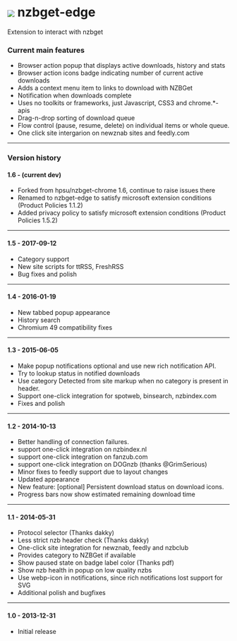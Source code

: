 <img src="img/icon48.png" align="absmiddle"> nzbget-edge
=============

Extension to interact with nzbget

### Current main features
* Browser action popup that displays active downloads, history and stats
* Browser action icons badge indicating number of current active downloads
* Adds a context menu item to links to download with NZBGet
* Notification when downloads complete
* Uses no toolkits or frameworks, just Javascript, CSS3 and chrome.*-apis
* Drag-n-drop sorting of download queue
* Flow control (pause, resume, delete) on individual items or whole queue.
* One click site intergarion on newznab sites and feedly.com
---

### Version history
#### 1.6 - (current dev)
* Forked from hpsu/nzbget-chrome 1.6, continue to raise issues there
* Renamed to nzbget-edge to satisfy microsoft extension conditions (Product Policies 1.1.2)
* Added privacy policy to satisfy microsoft extension conditions (Product Policies 1.5.2)
---

#### 1.5 - 2017-09-12
* Category support
* New site scripts for  ttRSS, FreshRSS
* Bug fixes and polish
---

#### 1.4 - 2016-01-19
* New tabbed popup appearance
* History search
* Chromium 49 compatibility fixes

---


#### 1.3 - 2015-06-05
* Make popup notifications optional and use new rich notification API.
* Try to lookup status in notified downloads
* Use category Detected from site markup when no category is present in header.
* Support one-click integration for spotweb, binsearch, nzbindex.com
* Fixes and polish

---

#### 1.2 - 2014-10-13
* Better handling of connection failures.
* support one-click integration on nzbindex.nl
* support one-click integration on fanzub.com
* support one-click integration on DOGnzb (thanks @GrimSerious)
* Minor fixes to feedly support due to layout changes
* Updated appearance
* New feature: [optional] Persistent download status on download icons.
* Progress bars now show estimated remaining download time

---

#### 1.1 - 2014-05-31
* Protocol selector (Thanks dakky)
* Less strict nzb header check (Thanks dakky)
* One-click site integration for newznab, feedly and nzbclub
* Provides category to NZBGet if available
* Show paused state on badge label color (Thanks pdf)
* Show nzb health in popup on low quality nzbs
* Use webp-icon in notifications, since rich notifications lost support for SVG
* Additional polish and bugfixes

---

#### 1.0 - 2013-12-31
* Initial release
